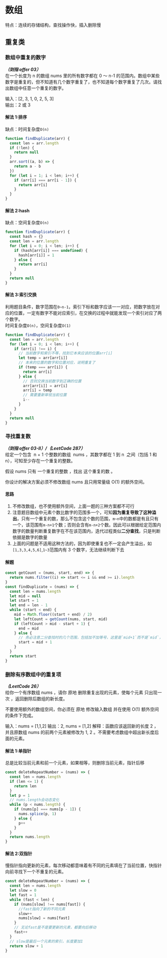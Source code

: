 # 数组

特点：连续的存储结构，查找操作快，插入删除慢

## 重复类

### 数组中重复的数字

**_（剑指 offer 03）_**  
在一个长度为 n 的数组 nums 里的所有数字都在 0 ～ n-1 的范围内。数组中某些数字是重复的，但不知道有几个数字重复了，也不知道每个数字重复了几次。请找出数组中任意一个重复的数字。

输入：[2, 3, 1, 0, 2, 5, 3]  
输出：2 或 3

#### 解法 1:排序

缺点：时间复杂度`O(n)`

```js
function findDuplicate(arr) {
  const len = arr.length
  if (!len) {
    return null
  }
  arr.sort((a, b) => {
    return a - b
  })
  for (let i = 1; i < len; i++) {
    if (arr[i] === arr[i - 1]) {
      return arr[i]
    }
  }
}
```

#### 解法 2:hash

缺点：空间复杂度`O(n)`

```js
function findDuplicate(arr) {
  const hash = {}
  const len = arr.length
  for (let i = 0; i < len; i++) {
    if (hash[arr[i]] === undefined) {
      hash[arr[i]] = 1
    } else {
      return arr[i]
    }
  }
  return null
}
```

#### 解法 3:索引交换

利用题目条件，数字范围在`0~n-1`，索引下标和数字应该一一对应，把数字放在对应的位置，一定有数字不能对应索引，在交换的过程中就能发现一个索引对应了两个数字。  
时间复杂度`O(n)`，空间复杂度`O(1)`

```js
function findDuplicate(arr) {
  const len = arr.length
  for (let i = 0; i < len; i++) {
    if (arr[i] !== i) {
      // 当前数字和索引不等，找到它本来应该的位置arr[i]
      let temp = arr[arr[i]]
      // 本来的位置的数字和位置对应，说明重复了
      if (temp === arr[i]) {
        return arr[i]
      } else {
        // 否则交换当前数字到正确的位置
        arr[arr[i]] = arr[i]
        arr[i] = temp
        // 需要重新审视当前位置
        i--
      }
    }
  }
  return null
}
```

### 寻找重复数

**_（剑指 offer 03-II）/（LeetCode 287）_**  
给定一个包含  n + 1 个整数的数组  nums ，其数字都在 1 到 n  之间（包括 1 和 n），可知至少存在一个重复的整数。

假设 nums 只有 一个重复的整数 ，找出 这个重复的数 。

你设计的解决方案必须不修改数组 nums 且只用常量级 O(1) 的额外空间。

#### 思路

1. 不修改数组，也不使用额外空间，上面一题的三种方案都不可行
2. 注意题目数组中元素个数比数字的范围多一个，可知**因为重复导致了这种溢出**，只有一个重复的数，那么不包含这个数的范围，`m~n`中的数都是有且只有一个，该范围有`m-n+1`个数；否则会含有`m-n+2`个数。因此可以根据给定范围内数字的数量判断重复数字在不在该范围内，迭代过程类似**二分查找**，只是判断依据是数字的数量
3. 上面的问题是不适用这种方法的，因为即使重复也不一定会产生溢出，如`[1,3,3,4,5,6]`,`1~3`范围内有 3 个数字，无法继续判断下去

#### 解题

```js
const getCount = (nums, start, end) => {
  return nums.filter((i) => start <= i && end >= i).length
}
const findDuplicate = (nums) => {
  const len = nums.length
  let mid = null
  let start = 1
  let end = len - 1
  while (start < end) {
    mid = Math.floor((start + end) / 2)
    let leftCount = getCount(nums, start, mid)
    if (leftCount > mid - start + 1) {
      end = mid
    } else {
      // 务必注意二分查找时的几个范围，包括加不加等号，这里是`mid+1`而不是`mid`，否则会死循环
      start = mid + 1
    }
  }
  return start
}
```

### 删除有序数组中的重复项

**_（LeetCode 26）_**  
给你一个有序数组 nums ，请你 原地 删除重复出现的元素，使每个元素 只出现一次 ，返回删除后数组的新长度。

不要使用额外的数组空间，你必须在 原地 修改输入数组 并在使用 O(1) 额外空间的条件下完成。

输入：nums = [1,1,2]
输出：2, nums = [1,2]
解释：函数应该返回新的长度 2 ，并且原数组 nums 的前两个元素被修改为 1, 2 。不需要考虑数组中超出新长度后面的元素。

#### 解法 1:单指针

总是比较当前元素和前一个元素，如果相等，则删除当前元素，指针后移

```js
const deleteRepeatNumber = (nums) => {
  const len = nums.length
  if (len <= 1) {
    return len
  }
  let p = 1
  // nums.length会动态变化
  while (p < nums.length) {
    if (nums[p] === nums[p - 1]) {
      nums.splice(p, 1)
    } else {
      p++
    }
  }
  return nums.length
}
```

#### 解法 2:双指针

慢指针指向更新的元素，每次移动都意味着有不同的元素填在了当前位置，快指针向前寻找下一个不重复的元素。

```js
const deleteRepeatNumber = (nums) => {
  const len = nums.length
  let slow = 0
  let fast = 1
  while (fast < len) {
    if (nums[slow] !== nums[fast]) {
      //fast指向了新的不同元素
      slow++
      nums[slow] = nums[fast]
    }
    // 无论fast是不是要更新的元素，都要向后移动
    fast++
  }
  // slow是最后一个元素的索引，长度要加1
  return slow + 1
}
```
